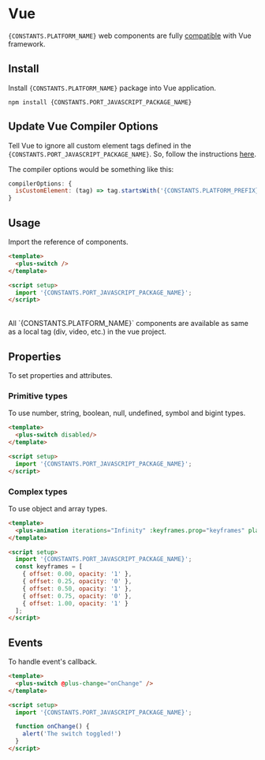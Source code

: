 # Vue

`{CONSTANTS.PLATFORM_NAME}` web components are fully [compatible](https://custom-elements-everywhere.com/#vue) with Vue framework.

## Install

Install `{CONSTANTS.PLATFORM_NAME}` package into Vue application.

```shell
npm install {CONSTANTS.PORT_JAVASCRIPT_PACKAGE_NAME}
```

## Update Vue Compiler Options

Tell Vue to ignore all custom element tags defined in the `{CONSTANTS.PORT_JAVASCRIPT_PACKAGE_NAME}`. So, follow the instructions [here](https://vuejs.org/guide/extras/web-components.html#using-custom-elements-in-vue).

The compiler options would be something like this:

```js
compilerOptions: {
  isCustomElement: (tag) => tag.startsWith('{CONSTANTS.PLATFORM_PREFIX}-')
}
```

## Usage

Import the reference of components.

```html
<template>
  <plus-switch />
</template>

<script setup>
  import '{CONSTANTS.PORT_JAVASCRIPT_PACKAGE_NAME}';
</script>
```

<br/>

<Alert type="info">
All `{CONSTANTS.PLATFORM_NAME}` components are available as same as a local tag (div, video, etc.) in the vue project.
</Alert>

## Properties

To set properties and attributes.

### Primitive types

To use number, string, boolean, null, undefined, symbol and bigint types.

```html
<template>
  <plus-switch disabled/>
</template>

<script setup>
  import '{CONSTANTS.PORT_JAVASCRIPT_PACKAGE_NAME}';
</script>
```

### Complex types

To use object and array types.

```html
<template>
  <plus-animation iterations="Infinity" :keyframes.prop="keyframes" play></plus-animation>
</template>

<script setup>
  import '{CONSTANTS.PORT_JAVASCRIPT_PACKAGE_NAME}';
  const keyframes = [
    { offset: 0.00, opacity: '1' },
    { offset: 0.25, opacity: '0' },
    { offset: 0.50, opacity: '1' },
    { offset: 0.75, opacity: '0' },
    { offset: 1.00, opacity: '1' }
  ];
</script>
```

## Events

To handle event's callback.

```html
<template>
  <plus-switch @plus-change="onChange" />
</template>

<script setup>
  import '{CONSTANTS.PORT_JAVASCRIPT_PACKAGE_NAME}';

  function onChange() {
    alert('The switch toggled!')
  }
</script>
```
